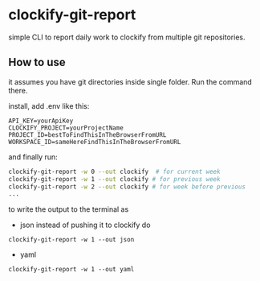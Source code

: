 # clockify-git-report

simple CLI to report daily work to clockify from multiple git repositories.

## How to use

it assumes you have git directories inside single folder. Run the command there.

install, add .env like this:

```
API_KEY=yourApiKey
CLOCKIFY_PROJECT=yourProjectName
PROJECT_ID=bestToFindThisInTheBrowserFromURL
WORKSPACE_ID=sameHereFindThisInTheBrowserFromURL
```

and finally run:

```bash
clockify-git-report -w 0 --out clockify  # for current week
clockify-git-report -w 1 --out clockify # for previous week
clockify-git-report -w 2 --out clockify # for week before previous
...
```

to write the output to the terminal as

- json instead of pushing it to clockify do

```
clockify-git-report -w 1 --out json
```

- yaml

```
clockify-git-report -w 1 --out yaml
```

